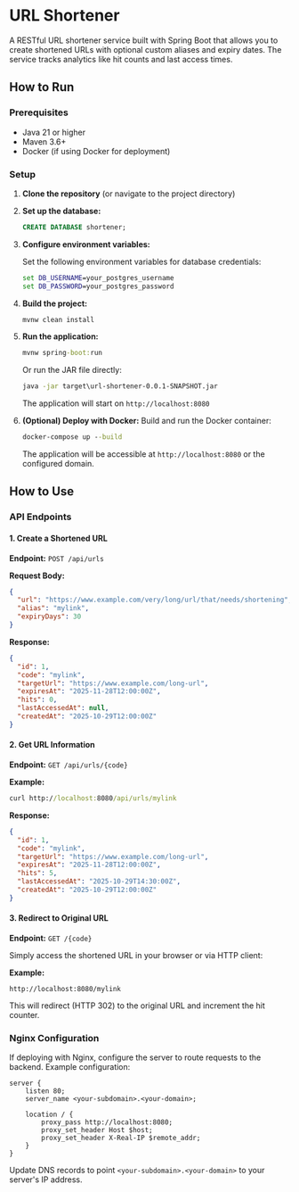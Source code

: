 # URL Shortener

A RESTful URL shortener service built with Spring Boot that allows you to create shortened URLs with optional custom aliases and expiry dates. The service tracks analytics like hit counts and last access times.

## How to Run

### Prerequisites

- Java 21 or higher
- Maven 3.6+
- Docker (if using Docker for deployment)

### Setup

1. **Clone the repository** (or navigate to the project directory)

2. **Set up the database:**
   ```sql
   CREATE DATABASE shortener;
   ```

3. **Configure environment variables:**
   
   Set the following environment variables for database credentials:
   ```cmd
   set DB_USERNAME=your_postgres_username
   set DB_PASSWORD=your_postgres_password
   ```

4. **Build the project:**
   ```cmd
   mvnw clean install
   ```

5. **Run the application:**
   ```cmd
   mvnw spring-boot:run
   ```

   Or run the JAR file directly:
   ```cmd
   java -jar target\url-shortener-0.0.1-SNAPSHOT.jar
   ```

   The application will start on `http://localhost:8080`

6. **(Optional) Deploy with Docker:**
   Build and run the Docker container:
   ```cmd
   docker-compose up --build
   ```

   The application will be accessible at `http://localhost:8080` or the configured domain.

## How to Use

### API Endpoints

#### 1. Create a Shortened URL

**Endpoint:** `POST /api/urls`

**Request Body:**
```json
{
  "url": "https://www.example.com/very/long/url/that/needs/shortening",
  "alias": "mylink",
  "expiryDays": 30
}
```

**Response:**
```json
{
  "id": 1,
  "code": "mylink",
  "targetUrl": "https://www.example.com/long-url",
  "expiresAt": "2025-11-28T12:00:00Z",
  "hits": 0,
  "lastAccessedAt": null,
  "createdAt": "2025-10-29T12:00:00Z"
}
```

#### 2. Get URL Information

**Endpoint:** `GET /api/urls/{code}`

**Example:**
```cmd
curl http://localhost:8080/api/urls/mylink
```

**Response:**
```json
{
  "id": 1,
  "code": "mylink",
  "targetUrl": "https://www.example.com/long-url",
  "expiresAt": "2025-11-28T12:00:00Z",
  "hits": 5,
  "lastAccessedAt": "2025-10-29T14:30:00Z",
  "createdAt": "2025-10-29T12:00:00Z"
}
```

#### 3. Redirect to Original URL

**Endpoint:** `GET /{code}`

Simply access the shortened URL in your browser or via HTTP client:

**Example:**
```
http://localhost:8080/mylink
```

This will redirect (HTTP 302) to the original URL and increment the hit counter.

### Nginx Configuration

If deploying with Nginx, configure the server to route requests to the backend. Example configuration:

```nginx
server {
    listen 80;
    server_name <your-subdomain>.<your-domain>;

    location / {
        proxy_pass http://localhost:8080;
        proxy_set_header Host $host;
        proxy_set_header X-Real-IP $remote_addr;
    }
}
```

Update DNS records to point `<your-subdomain>.<your-domain>` to your server's IP address.
